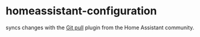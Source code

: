 # homeassistant-configuration 

syncs changes with the [Git pull](https://github.com/home-assistant/addons/tree/master/git_pull) plugin from the Home Assistant community.
